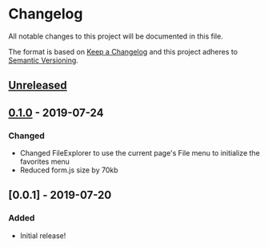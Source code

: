 # Changelog
All notable changes to this project will be documented in this file.

The format is based on [Keep a Changelog](http://keepachangelog.com/en/1.0.0/)
and this project adheres to [Semantic Versioning](http://semver.org/spec/v2.0.0.html).

## [Unreleased]
## [0.1.0] - 2019-07-24
### Changed
- Changed FileExplorer to use the current page's File menu to initialize the favorites menu
- Reduced form.js size by 70kb

## [0.0.1] - 2019-07-20
### Added
- Initial release!

[Unreleased]: https://github.com/OSC/ood_js_filepicker/compare/v0.1.0...HEAD
[0.1.0]: https://github.com/OSC/ood_js_filepicker/compare/v0.0.1...v0.1.0